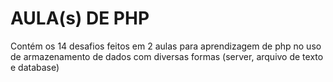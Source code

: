 # AULA(s) DE PHP

Contém os 14 desafios feitos em 2 aulas para aprendizagem de php no uso de armazenamento de dados com diversas formas (server, arquivo de texto e database)
